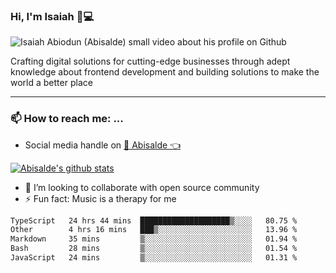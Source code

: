 ### Hi, I'm Isaiah 🌻💻

<img src="https://res.cloudinary.com/abisalde/image/upload/c_scale,h_311,w_816/v1616039512/Abisalde_github.gif" alt="Isaiah Abiodun (Abisalde) small video about his profile on Github">

Crafting digital solutions for cutting-edge businesses through adept knowledge about frontend development and building solutions to make the world a better place
<hr>

### 📫 How to reach me: ...
- Social media handle on <a href="https://twitter.com/abisalde">🔔  Abisalde   👈</a>


[![Abisalde's github stats](https://github-readme-stats.vercel.app/api?username=abisalde)](https://github.com/abisalde/github-readme-stats)

- 👯 I’m looking to collaborate with open source community
- ⚡ Fun fact: Music is a therapy for me


<!--
**abisalde/Abisalde** is a ✨ _special_ ✨ repository because its `README.md` (this file) appears on your GitHub profile.

Here are some ideas to get you started:


- 👯 I’m looking to collaborate with open source community
- 🤔 I’m looking for help with ...
- 💬 Ask me about ...
- 📫 How to reach me: ...
- 😄 Pronouns: ...
- ⚡ Fun fact: ...
-->

<!--START_SECTION:waka-->

```txt
TypeScript   24 hrs 44 mins  ████████████████████▒░░░░   80.75 %
Other        4 hrs 16 mins   ███▒░░░░░░░░░░░░░░░░░░░░░   13.96 %
Markdown     35 mins         ▒░░░░░░░░░░░░░░░░░░░░░░░░   01.94 %
Bash         28 mins         ▒░░░░░░░░░░░░░░░░░░░░░░░░   01.54 %
JavaScript   24 mins         ▒░░░░░░░░░░░░░░░░░░░░░░░░   01.31 %
```

<!--END_SECTION:waka-->

